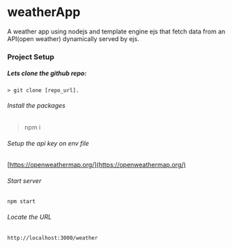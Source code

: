 # weatherApp
A weather app using nodejs and template engine ejs that fetch data from an API(open weather) dynamically served by ejs.

### Project Setup

##### Lets clone the github repo:
```
> git clone [repo_url].
```
###### Install the packages
> npm i

###### Setup the api key on env file

[https://openweathermap.org/](https://openweathermap.org/)
###### Start server
```
npm start
```
###### Locate the URL
```
http://localhost:3000/weather
```
